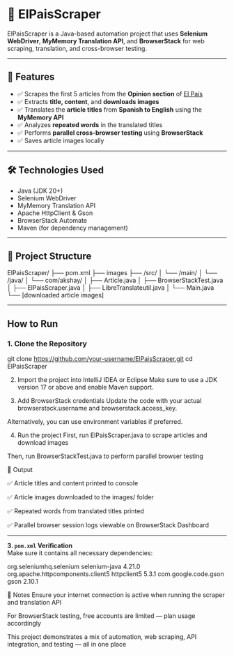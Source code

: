 # 📰 ElPaisScraper

ElPaisScraper is a Java-based automation project that uses **Selenium WebDriver**, **MyMemory Translation API**, and **BrowserStack** for web scraping, translation, and cross-browser testing.

---

## 📌 Features

- ✅ Scrapes the first 5 articles from the **Opinion section** of [El País](https://elpais.com/)
- ✅ Extracts **title, content**, and **downloads images**
- ✅ Translates the **article titles** from **Spanish to English** using the **MyMemory API**
- ✅ Analyzes **repeated words** in the translated titles
- ✅ Performs **parallel cross-browser testing** using **BrowserStack**
- ✅ Saves article images locally

---

## 🛠️ Technologies Used

- Java (JDK 20+)
- Selenium WebDriver
- MyMemory Translation API
- Apache HttpClient & Gson
- BrowserStack Automate
- Maven (for dependency management)

---

## 🔄 Project Structure

ElPaisScraper/
├── pom.xml
├── images
├── /src/
│ └── /main/
│ └── /java/
│ └── com/akshay/
│ ├── Article.java
│ ├── BrowserStackTest.java
│ ├── ElPaisScraper.java
│ ├── LibreTranslateutil.java
│ └── Main.java
└── [downloaded article images]


---

##  How to Run

### 1. Clone the Repository

git clone https://github.com/your-username/ElPaisScraper.git
cd ElPaisScraper

2. Import the project into IntelliJ IDEA or Eclipse
Make sure to use a JDK version 17 or above and enable Maven support.

3. Add BrowserStack credentials
Update the code with your actual browserstack.username and browserstack.access_key.

Alternatively, you can use environment variables if preferred.

4. Run the project
First, run ElPaisScraper.java to scrape articles and download images

Then, run BrowserStackTest.java to perform parallel browser testing

📂 Output

✅ Article titles and content printed to console

✅ Article images downloaded to the images/ folder

✅ Repeated words from translated titles printed

✅ Parallel browser session logs viewable on BrowserStack Dashboard


---

**3. `pom.xml` Verification**  
Make sure it contains all necessary dependencies:

<dependencies>
  <!-- Selenium -->
  <dependency>
    <groupId>org.seleniumhq.selenium</groupId>
    <artifactId>selenium-java</artifactId>
    <version>4.21.0</version>
  </dependency>

  <!-- Apache HttpClient -->


  
  <dependency>
    <groupId>org.apache.httpcomponents.client5</groupId>
    <artifactId>httpclient5</artifactId>
    <version>5.3.1</version>
  </dependency>

  <!-- Gson -->
  <dependency>
    <groupId>com.google.code.gson</groupId>
    <artifactId>gson</artifactId>
    <version>2.10.1</version>
  </dependency>
</dependencies>



📌 Notes
Ensure your internet connection is active when running the scraper and translation API

For BrowserStack testing, free accounts are limited — plan usage accordingly

This project demonstrates a mix of automation, web scraping, API integration, and testing — all in one place
